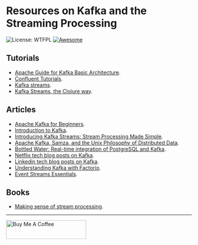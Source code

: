 # Resources on Kafka and the Streaming Processing

![License: WTFPL](https://img.shields.io/badge/License-WTFPL-brightgreen.svg) [![Awesome](https://cdn.rawgit.com/sindresorhus/awesome/d7305f38d29fed78fa85652e3a63e154dd8e8829/media/badge.svg)](https://github.com/bt3gl/Awesome_Entrepreneur)



## Tutorials

* [Apache Guide for Kafka Basic Architecture](https://iteritory.com/beginners-guide-apache-kafka-basic-architecture-components-concepts/).
* [Confluent Tutorials](https://docs.confluent.io/current/tutorials/index.html).
* [Kafka streams](https://docs.confluent.io/current/streams/index.html).
* [Kafka Streams, the Clojure way](https://clojure-conundrums.co.uk/posts/kafka-streams-the-clojure-way/).


## Articles

* [Apache Kafka for Beginners](http://blog.cloudera.com/blog/2014/09/apache-kafka-for-beginners/).
* [Introduction to Kafka](http://sysadvent.blogspot.com.br/2014/12/day-4-introduction-to-kafka.html).
* [Introducing Kafka Streams: Stream Processing Made Simple](http://www.confluent.io/blog/introducing-kafka-streams-stream-processing-made-simple).
* [Apache Kafka, Samza, and the Unix Philosophy of Distributed Data](http://www.confluent.io/blog/apache-kafka-samza-and-the-unix-philosophy-of-distributed-data).
* [Bottled Water: Real-time integration of PostgreSQL and Kafka](http://www.confluent.io/blog/bottled-water-real-time-integration-of-postgresql-and-kafka/).
* [Netflix tech blog posts on Kafka](http://techblog.netflix.com/search/label/kafka).
* [Linkedin tech blog posts on Kafka](https://engineering.linkedin.com/blog/topic/kafka).
* [Understanding Kafka with Factorio](https://hackernoon.com/understanding-kafka-with-factorio-74e8fc9bf181).
* [Event Streams Essentials](https://blog.reactioncommerce.com/event-streams-essentials/).



## Books

* [Making sense of stream processing](http://www.confluent.io/making-sense-of-stream-processing-ebook).

---

<a href="https://www.buymeacoffee.com/miavonpizza" target="_blank"><img src="https://cdn.buymeacoffee.com/buttons/arial-pink.png" alt="Buy Me A Coffee" style="height: 51px !important;width: 217px !important;" ></a>
